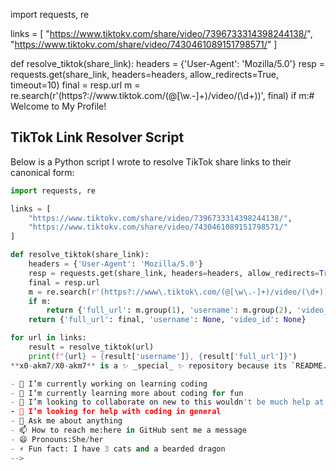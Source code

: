 import requests, re

links = [
    "https://www.tiktokv.com/share/video/7396733314398244138/",
    "https://www.tiktokv.com/share/video/7430461089151798571/"
]

def resolve_tiktok(share_link):
    headers = {'User-Agent': 'Mozilla/5.0'}
    resp = requests.get(share_link, headers=headers, allow_redirects=True, timeout=10)
    final = resp.url
    m = re.search(r'(https?://www\.tiktok\.com/(@[\w\.-]+)/video/(\d+))', final)
    if m:# Welcome to My Profile!

## TikTok Link Resolver Script
Below is a Python script I wrote to resolve TikTok share links to their canonical form:

```python
import requests, re

links = [
    "https://www.tiktokv.com/share/video/7396733314398244138/",
    "https://www.tiktokv.com/share/video/7430461089151798571/"
]

def resolve_tiktok(share_link):
    headers = {'User-Agent': 'Mozilla/5.0'}
    resp = requests.get(share_link, headers=headers, allow_redirects=True, timeout=10)
    final = resp.url
    m = re.search(r'(https?://www\.tiktok\.com/(@[\w\.-]+)/video/(\d+))', final)
    if m:
        return {'full_url': m.group(1), 'username': m.group(2), 'video_id': m.group(3)}
    return {'full_url': final, 'username': None, 'video_id': None}

for url in links:
    result = resolve_tiktok(url)
    print(f"{url} → {result['username']}, {result['full_url']}")
**x0-akm7/X0-akm7** is a ✨ _special_ ✨ repository because its `README.md` (this file) appears on your GitHub profile.

- 🔭 I’m currently working on learning coding
- 🌱 I’m currently learning more about coding for fun
- 👯 I’m looking to collaborate on new to this wouldn't be much help at the moment 
- 🤔 I’m looking for help with coding in general
- 💬 Ask me about anything
- 📫 How to reach me:here in GitHub sent me a message 
- 😄 Pronouns:She/her
- ⚡ Fun fact: I have 3 cats and a bearded dragon
-->
